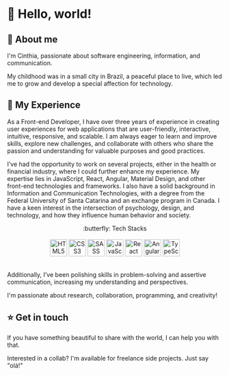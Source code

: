  # :wave: Hello, world!
 
 ## :white_heart:	About me 
<p>I'm Cinthia, passionate about software engineering, information, and communication. </p>
<p>My childhood was in a small city in Brazil, a peaceful place to live, which led me to grow and develop a special affection for technology.</p>

## :rocket:	My Experience 
<p>As a Front-end Developer, I have over three years of experience in creating user experiences for web applications that are user-friendly, interactive, intuitive, responsive, and scalable. I am always eager to learn and improve skills, explore new challenges, and collaborate with others who share the passion and understanding for valuable purposes and good practices.</p>

<p>I’ve had the opportunity to work on several projects, either in the health or financial industry, where I could further enhance my experience. My expertise lies in JavaScript, React, Angular, Material Design, and other front-end technologies and frameworks. I also have a solid background in Information and Communication Technologies, with a degree from the Federal University of Santa Catarina and an exchange program in Canada. I have a keen interest in the intersection of psychology, design, and technology, and how they influence human behavior and society.</p>

<div align="center" font-size="18px"> :butterfly:	Tech Stacks </div>
<br/>
<div align="center">
<img height="40rem" src="https://cdn.jsdelivr.net/gh/devicons/devicon/icons/html5/html5-original.svg" alt="HTML5" />
<img height="40rem" src="https://cdn.jsdelivr.net/gh/devicons/devicon/icons/css3/css3-original.svg" alt="CSS3" />
<img height="40rem" src="https://cdn.jsdelivr.net/gh/devicons/devicon/icons/sass/sass-original.svg" alt="SASS" /> 
<img height="40rem" src="https://cdn.jsdelivr.net/gh/devicons/devicon/icons/javascript/javascript-original.svg" alt="JavaScript" />
<img height="40rem" src="https://cdn.jsdelivr.net/gh/devicons/devicon/icons/react/react-original.svg" alt="React" />
<img height="40rem" src="https://cdn.jsdelivr.net/gh/devicons/devicon/icons/angularjs/angularjs-original.svg" alt="Angular"/>
<img height="40rem" src="https://cdn.jsdelivr.net/gh/devicons/devicon/icons/typescript/typescript-original.svg" alt="TypeScript" />
</div>
<br/>
<p>Additionally, I’ve been polishing skills in problem-solving and assertive communication, increasing my understanding and perspectives.</p>

<p>I'm passionate about research, collaboration, programming, and creativity!</p>

## :star:	Get in touch 

<p>If you have something beautiful to share with the world, I can help you with that.</p>
<p>Interested in a collab? I'm available for freelance side projects. Just say "olá!" </p>



<!--
**CinPi7/CinPi7** is a ✨ _special_ ✨ repository because its `README.md` (this file) appears on your GitHub profile.

Here are some ideas to get you started:

- 🔭 I’m currently working on ...
- 🌱 I’m currently learning ...
- 👯 I’m looking to collaborate on ...
- 🤔 I’m looking for help with ...
- 💬 Ask me about ...
- 📫 How to reach me: ...
- 😄 Pronouns: ...
- ⚡ Fun fact: ...
-->
